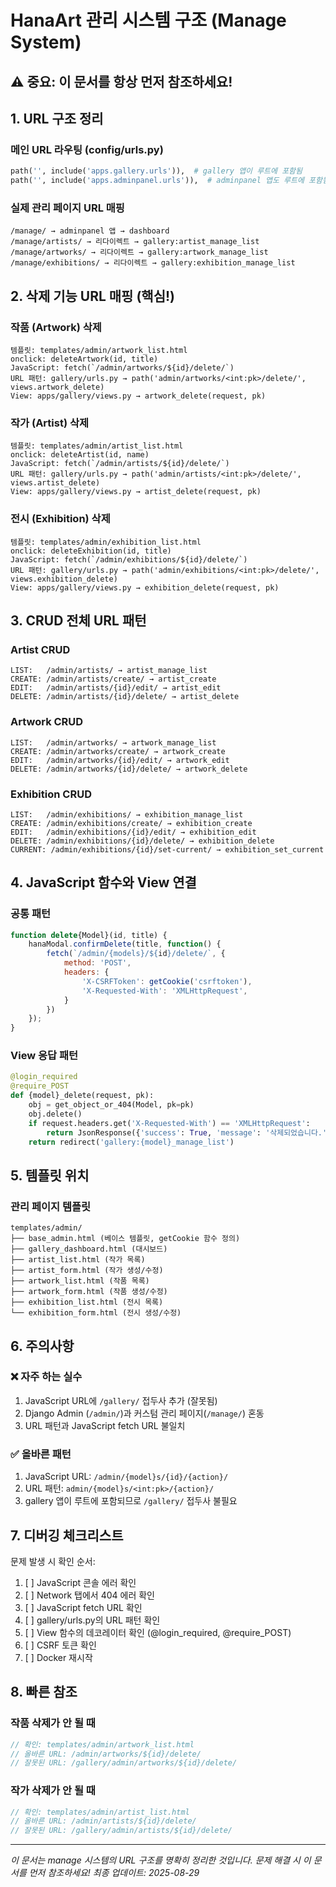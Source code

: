 # HanaArt 관리 시스템 구조 (Manage System)

## ⚠️ 중요: 이 문서를 항상 먼저 참조하세요!

## 1. URL 구조 정리

### 메인 URL 라우팅 (config/urls.py)
```python
path('', include('apps.gallery.urls')),  # gallery 앱이 루트에 포함됨
path('', include('apps.adminpanel.urls')),  # adminpanel 앱도 루트에 포함됨
```

### 실제 관리 페이지 URL 매핑
```
/manage/ → adminpanel 앱 → dashboard
/manage/artists/ → 리다이렉트 → gallery:artist_manage_list
/manage/artworks/ → 리다이렉트 → gallery:artwork_manage_list  
/manage/exhibitions/ → 리다이렉트 → gallery:exhibition_manage_list
```

## 2. 삭제 기능 URL 매핑 (핵심!)

### 작품 (Artwork) 삭제
```
템플릿: templates/admin/artwork_list.html
onclick: deleteArtwork(id, title)
JavaScript: fetch(`/admin/artworks/${id}/delete/`)
URL 패턴: gallery/urls.py → path('admin/artworks/<int:pk>/delete/', views.artwork_delete)
View: apps/gallery/views.py → artwork_delete(request, pk)
```

### 작가 (Artist) 삭제
```
템플릿: templates/admin/artist_list.html
onclick: deleteArtist(id, name)
JavaScript: fetch(`/admin/artists/${id}/delete/`)
URL 패턴: gallery/urls.py → path('admin/artists/<int:pk>/delete/', views.artist_delete)
View: apps/gallery/views.py → artist_delete(request, pk)
```

### 전시 (Exhibition) 삭제
```
템플릿: templates/admin/exhibition_list.html
onclick: deleteExhibition(id, title)
JavaScript: fetch(`/admin/exhibitions/${id}/delete/`)
URL 패턴: gallery/urls.py → path('admin/exhibitions/<int:pk>/delete/', views.exhibition_delete)
View: apps/gallery/views.py → exhibition_delete(request, pk)
```

## 3. CRUD 전체 URL 패턴

### Artist CRUD
```
LIST:   /admin/artists/ → artist_manage_list
CREATE: /admin/artists/create/ → artist_create
EDIT:   /admin/artists/{id}/edit/ → artist_edit
DELETE: /admin/artists/{id}/delete/ → artist_delete
```

### Artwork CRUD
```
LIST:   /admin/artworks/ → artwork_manage_list
CREATE: /admin/artworks/create/ → artwork_create
EDIT:   /admin/artworks/{id}/edit/ → artwork_edit
DELETE: /admin/artworks/{id}/delete/ → artwork_delete
```

### Exhibition CRUD
```
LIST:   /admin/exhibitions/ → exhibition_manage_list
CREATE: /admin/exhibitions/create/ → exhibition_create
EDIT:   /admin/exhibitions/{id}/edit/ → exhibition_edit
DELETE: /admin/exhibitions/{id}/delete/ → exhibition_delete
CURRENT: /admin/exhibitions/{id}/set-current/ → exhibition_set_current
```

## 4. JavaScript 함수와 View 연결

### 공통 패턴
```javascript
function delete{Model}(id, title) {
    hanaModal.confirmDelete(title, function() {
        fetch(`/admin/{models}/${id}/delete/`, {
            method: 'POST',
            headers: {
                'X-CSRFToken': getCookie('csrftoken'),
                'X-Requested-With': 'XMLHttpRequest',
            }
        })
    });
}
```

### View 응답 패턴
```python
@login_required
@require_POST
def {model}_delete(request, pk):
    obj = get_object_or_404(Model, pk=pk)
    obj.delete()
    if request.headers.get('X-Requested-With') == 'XMLHttpRequest':
        return JsonResponse({'success': True, 'message': '삭제되었습니다.'})
    return redirect('gallery:{model}_manage_list')
```

## 5. 템플릿 위치

### 관리 페이지 템플릿
```
templates/admin/
├── base_admin.html (베이스 템플릿, getCookie 함수 정의)
├── gallery_dashboard.html (대시보드)
├── artist_list.html (작가 목록)
├── artist_form.html (작가 생성/수정)
├── artwork_list.html (작품 목록)
├── artwork_form.html (작품 생성/수정)
├── exhibition_list.html (전시 목록)
└── exhibition_form.html (전시 생성/수정)
```

## 6. 주의사항

### ❌ 자주 하는 실수
1. JavaScript URL에 `/gallery/` 접두사 추가 (잘못됨)
2. Django Admin (`/admin/`)과 커스텀 관리 페이지(`/manage/`) 혼동
3. URL 패턴과 JavaScript fetch URL 불일치

### ✅ 올바른 패턴
1. JavaScript URL: `/admin/{model}s/{id}/{action}/`
2. URL 패턴: `admin/{model}s/<int:pk>/{action}/`
3. gallery 앱이 루트에 포함되므로 `/gallery/` 접두사 불필요

## 7. 디버깅 체크리스트

문제 발생 시 확인 순서:
1. [ ] JavaScript 콘솔 에러 확인
2. [ ] Network 탭에서 404 에러 확인
3. [ ] JavaScript fetch URL 확인
4. [ ] gallery/urls.py의 URL 패턴 확인
5. [ ] View 함수의 데코레이터 확인 (@login_required, @require_POST)
6. [ ] CSRF 토큰 확인
7. [ ] Docker 재시작

## 8. 빠른 참조

### 작품 삭제가 안 될 때
```javascript
// 확인: templates/admin/artwork_list.html
// 올바른 URL: /admin/artworks/${id}/delete/
// 잘못된 URL: /gallery/admin/artworks/${id}/delete/
```

### 작가 삭제가 안 될 때
```javascript
// 확인: templates/admin/artist_list.html
// 올바른 URL: /admin/artists/${id}/delete/
// 잘못된 URL: /gallery/admin/artists/${id}/delete/
```

---
*이 문서는 manage 시스템의 URL 구조를 명확히 정리한 것입니다.*
*문제 해결 시 이 문서를 먼저 참조하세요!*
*최종 업데이트: 2025-08-29*